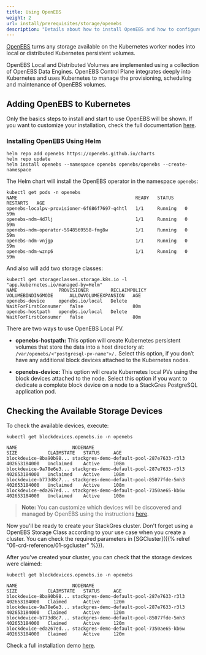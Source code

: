 ```yaml
---
title: Using OpenEBS
weight: 2
url: install/prerequisites/storage/openebs
description: "Details about how to install OpenEBS and how to configure it"
---
```


[OpenEBS](https://docs.openebs.io/docs/next/overview.html) turns any storage available on the Kubernetes worker nodes into local or distributed Kubernetes persistent volumes.

OpenEBS Local and Distributed Volumes are implemented using a collection of OpenEBS Data Engines.
OpenEBS Control Plane integrates deeply into Kubernetes and uses Kubernetes to manage the provisioning, scheduling and maintenance of OpenEBS volumes.


## Adding OpenEBS to Kubernetes

Only the basics steps to install and start to use OpenEBS will be shown.
If you want to customize your installation, check the full documentation [here](https://docs.openebs.io/docs/next/quickstart.html#how-to-setup-and-use-openebs).

### Installing OpenEBS Using Helm

```
helm repo add openebs https://openebs.github.io/charts
helm repo update
helm install openebs --namespace openebs openebs/openebs --create-namespace
```

The Helm chart will install the OpenEBS operator in the namespace `openebs`:

```
kubectl get pods -n openebs
NAME                                           READY   STATUS    RESTARTS   AGE
openebs-localpv-provisioner-6f686f7697-q4htl   1/1     Running   0          59m
openebs-ndm-4d7lj                              1/1     Running   0          59m
openebs-ndm-operator-5948569558-fmg8w          1/1     Running   0          59m
openebs-ndm-vnjgp                              1/1     Running   0          59m
openebs-ndm-wznp6                              1/1     Running   0          59m
```

And also will add two storage classes:

```
kubectl get storageclasses.storage.k8s.io -l "app.kubernetes.io/managed-by=Helm"
NAME               PROVISIONER        RECLAIMPOLICY   VOLUMEBINDINGMODE      ALLOWVOLUMEEXPANSION   AGE
openebs-device     openebs.io/local   Delete          WaitForFirstConsumer   false                  80m
openebs-hostpath   openebs.io/local   Delete          WaitForFirstConsumer   false                  80m
```

There are two ways to use OpenEBS Local PV.

- **openebs-hostpath:** This option will create Kubernetes persistent volumes that store the data into a host directory at: `/var/openebs/<"postgresql-pv-name">/.` Select this option, if you don’t have any additional block devices attached to the Kubernetes nodes.

- **openebs-device:**  This option will create Kubernetes local PVs using the block devices attached to the node. Select this option if you want to dedicate a complete block device on a node to a StackGres PostgreSQL application pod.

## Checking the Available Storage Devices

To check the available devices, execute:

```
kubectl get blockdevices.openebs.io -n openebs

NAME                    NODENAME                                    SIZE           CLAIMSTATE   STATUS     AGE
blockdevice-8ba90b98... stackgres-demo-default-pool-287e7633-r3l3   402653184000   Unclaimed    Active     108m
blockdevice-9a78e6e3... stackgres-demo-default-pool-287e7633-r3l3   402653184000   Unclaimed    Active     108m
blockdevice-b773d8c7... stackgres-demo-default-pool-85077fde-5mh3   402653184000   Unclaimed    Active     108m
blockdevice-eda267ed... stackgres-demo-default-pool-7350ae65-kb6w   402653184000   Unclaimed    Active     108m
```

>**Note:** You can customize which devices will be discovered and managed by OpenEBS using the instructions [here](https://docs.openebs.io/docs/next/uglocalpv-device.html#optional-block-device-tagging).

Now you'll be ready to create your StackGres cluster.
Don't forget using a OpenEBS Storage Class according to your use case when you create a cluster.
You can check the required parameters in [SGCluster]({{% relref "06-crd-reference/01-sgcluster" %}}).

After you've created your cluster, you can check that the storage devices were claimed:

```
kubectl get blockdevices.openebs.io -n openebs

NAME                    NODENAME                                    SIZE           CLAIMSTATE   STATUS     AGE
blockdevice-8ba90b98... stackgres-demo-default-pool-287e7633-r3l3   402653184000   Claimed      Active     120m
blockdevice-9a78e6e3... stackgres-demo-default-pool-287e7633-r3l3   402653184000   Claimed      Active     120m
blockdevice-b773d8c7... stackgres-demo-default-pool-85077fde-5mh3   402653184000   Claimed      Active     120m
blockdevice-eda267ed... stackgres-demo-default-pool-7350ae65-kb6w   402653184000   Claimed      Active     120m
```

Check a full installation demo [here](https://docs.openebs.io/docs/next/postgres.html).

